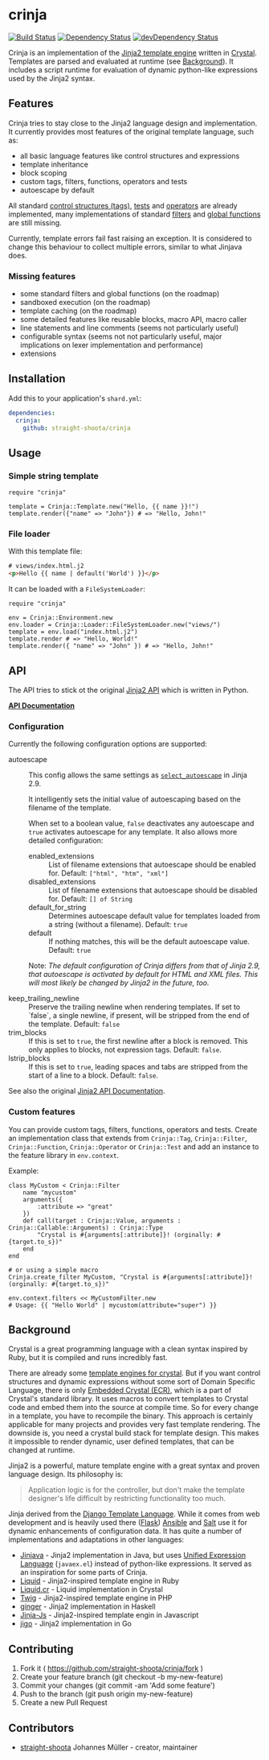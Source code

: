 # crinja

[![Build Status](https://travis-ci.org/straight-shoota/crinja.svg?branch=master)](https://travis-ci.org/straight-shoota/crinja)
[![Dependency Status](https://shards.rocks/badge/github/straight-shoota/crinja/status.svg)](https://shards.rocks/github/straight-shoota/crinja)
[![devDependency Status](https://shards.rocks/badge/github/straight-shoota/crinja/dev_status.svg)](https://shards.rocks/github/straight-shoota/crinja)

Crinja is an implementation of the [Jinja2 template engine](http://jinja.pocoo.org) written in [Crystal](http://crystallang.org). Templates are parsed and evaluated at runtime (see [Background](#background)). It includes a script runtime for evaluation of dynamic python-like expressions used by the Jinja2 syntax.

## Features

Crinja tries to stay close to the Jinja2 language design and implementation. It currently provides most features of the original template language, such as:

* all basic language features like control structures and expressions
* template inheritance
* block scoping
* custom tags, filters, functions, operators and tests
* autoescape by default

All standard [control structures (tags)](http://jinja.pocoo.org/docs/2.9/templates/#list-of-control-structures), [tests](http://jinja.pocoo.org/docs/2.9/templates/#list-of-builtin-tests) and [operators](http://jinja.pocoo.org/docs/2.9/templates/#expressions) are already implemented, many implementations of standard [filters](http://jinja.pocoo.org/docs/2.9/templates/#list-of-builtin-filters) and [global functions](http://jinja.pocoo.org/docs/2.9/templates/#list-of-global-functions) are still missing.

Currently, template errors fail fast raising an exception. It is considered to change this behaviour to collect multiple errors, similar to what Jinjava does.

### Missing features

* some standard filters and global functions (on the roadmap)
* sandboxed execution (on the roadmap)
* template caching (on the roadmap)
* some detailed features like reusable blocks, macro API, macro caller
* line statements and line comments (seems not particularly useful)
* configurable syntax (seems not not particularly useful, major implications on lexer implementation and performance)
* extensions

## Installation

Add this to your application's `shard.yml`:

```yaml
dependencies:
  crinja:
    github: straight-shoota/crinja
```

## Usage

### Simple string template
```crystal
require "crinja"

template = Crinja::Template.new("Hello, {{ name }}!")
template.render({"name" => "John"}) # => "Hello, John!"
```

### File loader

With this template file:
```html
# views/index.html.j2
<p>Hello {{ name | default('World') }}</p>
```

It can be loaded with a `FileSystemLoader`:

```crystal
require "crinja"

env = Crinja::Environment.new
env.loader = Crinja::Loader::FileSystemLoader.new("views/")
template = env.load("index.html.j2")
template.render # => "Hello, World!"
template.render({ "name" => "John" }) # => "Hello, John!"
```

## API

The API tries to stick ot the original [Jinja2 API](http://jinja.pocoo.org/docs/2.9/api/) which is written in Python.

**[API Documentation](https://straight-shoota.github.io/crinja/doc/latest/)**

### Configuration

Currently the following configuration options are supported:

<dl>
    <dt>autoescape</dt>
    <dd>
    <p>This config allows the same settings as <code><a href="http://jinja.pocoo.org/docs/2.9/api/#jinja2.select_autoescape">select_autoescape</a></code> in Jinja 2.9.</p>
    <p>It intelligently sets the initial value of autoescaping based on the filename of the template.</p>
    <p>When set to a boolean value, <code>false</code> deactivates any autoescape and <code>true</code> activates autoescape for any template.
    It also allows more detailed configuration:</p>
    <dl>
        <dt>enabled_extensions</dt>
        <dd>List of filename extensions that autoescape should be enabled for. Default: <code>["html", "htm", "xml"]</code></dd>
        <dt>disabled_extensions</dt>
        <dd>List of filename extensions that autoescape should be disabled for. Default: <code>[] of String</code></dd>
        <dt>default_for_string</dt>
        <dd>Determines autoescape default value for templates loaded from a string (without a filename). Default: <code>true</code></dd>
        <dt>default</dt>
        <dd>If nothing matches, this will be the default autoescape value. Default: <code>true</code></dd>
    </dl>
    <p>Note: <em>The default configuration of Crinja differs from that of Jinja 2.9, that autoescape is activated by default for HTML and XML files. This will most likely be changed by Jinja2 in the future, too.</em></p>
    </dd>
    <dt>keep_trailing_newline</dt>
    <dd>Preserve the trailing newline when rendering templates. If set to `false`, a single newline, if present, will be stripped from the end of the template. Default: <code>false</code></dd>
    <dt>trim_blocks</dt>
    <dd>If this is set to <code>true</code>, the first newline after a block is removed. This only applies to blocks, not expression tags. Default: <code>false</code>.</dd>
    <dt>lstrip_blocks</dt>
    <dd>If this is set to <code>true</code>, leading spaces and tabs are stripped from the start of a line to a block. Default: <code>false</code>.</dd>
</dl>

See also the original [Jinja2 API Documentation](http://jinja.pocoo.org/docs/2.9/api/).

### Custom features

You can provide custom tags, filters, functions, operators and tests. Create an implementation class that extends from `Crinja::Tag`, `Crinja::Filter`, `Crinja::Function`, `Crinja::Operator` or `Crinja::Test` and add an instance to the feature library in `env.context`.

Example:

```crystal
class MyCustom < Crinja::Filter
    name "mycustom"
    arguments({
        :attribute => "great"
    })
    def call(target : Crinja::Value, arguments : Crinja::Callable::Arguments) : Crinja::Type
        "Crystal is #{arguments[:attribute]}! (orginally: #{target.to_s})"
    end
end

# or using a simple macro
Crinja.create_filter MyCustom, "Crystal is #{arguments[:attribute]}! (orginally: #{target.to_s})"

env.context.filters << MyCustomFilter.new
# Usage: {{ "Hello World" | mycustom(attribute="super") }}
```

## Background

Crystal is a great programming language with a clean syntax inspired by Ruby, but it is compiled and runs incredibly fast.

There are already some [template engines for crystal](https://github.com/veelenga/awesome-crystal#template-engine). But if you want control structures and dynamic expressions without some sort of Domain Specific Language, there is only [Embedded Crystal (ECR)](https://crystal-lang.org/api/0.21.1/ECR.html), which is a part of Crystal's standard library. It uses macros to convert templates to Crystal code and embed them into the source at compile time. So for every change in a template, you have to recompile the binary. This approach is certainly applicable for many projects and provides very fast template rendering. The downside is, you need a crystal build stack for template design. This makes it impossible to render dynamic, user defined templates, that can be changed at runtime.

Jinja2 is a powerful, mature template engine with a great syntax and proven language design. Its philosophy is:

> Application logic is for the controller, but don't make the template designer's life difficult by restricting functionality too much.

Jinja derived from the [Django Template Language](http://docs.djangoproject.com/en/dev/ref/templates/builtins/). While it comes from web development and is heavily used there ([Flask](http://flask.pocoo.org/))
[Ansible](https://ansible.com/) and [Salt](http://www.saltstack.com/) use it for dynamic enhancements of configuration data. It has quite a number of implementations and adaptations in other languages:

* [Jinjava](https://github.com/HubSpot/jinjava) - Jinja2 implementation in Java, but uses [Unified Expression Language](https://uel.java.net/) (`javaex.el`) instead of python-like expressions. It served as an inspiration for some parts of Crinja.
* [Liquid](https://shopify.github.io/liquid/) - Jinja2-inspired template engine in Ruby
* [Liquid.cr](https://github.com/TechMagister/liquid.cr) - Liquid implementation in Crystal
* [Twig](https://twig.sensiolabs.org/) - Jinja2-inspired template engine in PHP
* [ginger](https://hackage.haskell.org/package/ginger) - Jinja2 implementation in Haskell
* [Jinja-Js](https://github.com/sstur/jinja-js) - Jinja2-inspired template engin in Javascript
* [jigo](https://github.com/jmoiron/jigo) - Jinja2 implementation in Go

## Contributing

1. Fork it ( https://github.com/straight-shoota/crinja/fork )
2. Create your feature branch (git checkout -b my-new-feature)
3. Commit your changes (git commit -am 'Add some feature')
4. Push to the branch (git push origin my-new-feature)
5. Create a new Pull Request

## Contributors

- [straight-shoota](https://github.com/straight-shoota) Johannes Müller - creator, maintainer
